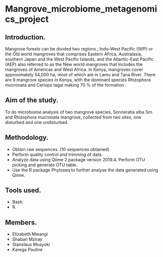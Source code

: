 # Mangrove_microbiome_metagenomics_project
## Introduction.
Mangrove forests can be divided two regions.; Indo-West Pacific (IWP) or the Old world mangroves that comprises Eastern Africa, Australasia, southern Japan and the West Pacific Islands; and the Atlantic-East Pacific (AEP) also referred to as the New world mangroves that includes the mangroves of Americas and West Africa. 
In Kenya, mangroves cover approximately 54,000 ha, most of which are in Lamu and Tana River. There are 9 mangrove species in Kenya, with the dominant species Rhizophora mucronata and Ceriops tagal making 70 % of the formation .

## Aim of the study.
To do microbiome analysis of two mangrove species, Sonneratia alba Sm. and Rhizophora mucronata mangrove, collected from two sites, one disturbed and one undisturbed.

## Methodology.
<ul>
  <li>Obtain raw sequences. (10 sequences obtained)</li>
  <li>Perform quality control and trimming of data.</li>
  <li>Analyze data using Qiime 2 package version 2019.4. Perform OTU picking and generate OTU table. </li>
  <li>Use the R package Phyloseq to further analyse the data generated using Qiime.</li>
  </ul>
  
  ## Tools used.
  <ul>
  <li>Bash.</li>
  <li>R.</li>
  </ul>
  
  ## Members.
  <ul>
<li>Elizabeth Mwangi</li>
  <li>Shaban Mziray</li>
  <li>Stanslaus Musyoki</li>
  <li>Karega Pauline</li>
</ul>

